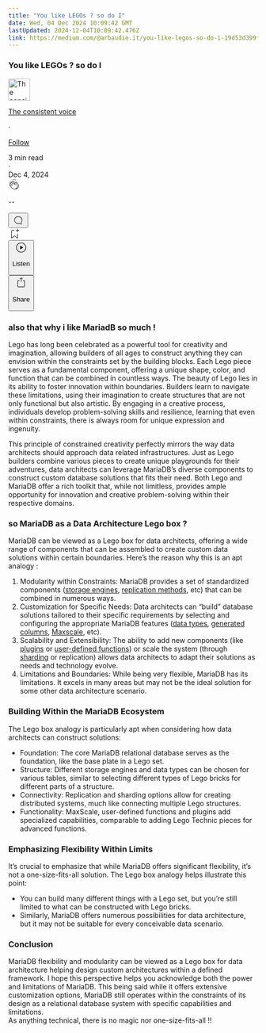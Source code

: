 ```yaml
---
title: "You like LEGOs ? so do I"
date: Wed, 04 Dec 2024 10:09:42 GMT
lastUpdated: 2024-12-04T10:09:42.476Z
link: https://medium.com/@arbaudie.it/you-like-legos-so-do-i-19d53d399ffe?source=rss-c779d007e7fe------2
---
```


<article><div class="l"><div class="l"><span class="l"></span><section><div><div class="fv gl gm gn go gp"></div><div class="gq gr gs gt gu"><div class="ab ce"><div class="cl bh gc gd ge gf"><div><h1 class="pw-post-title gv gw gx bf gy gz ha hb hc hd he hf hg hh hi hj hk hl hm hn ho hp hq hr hs ht hu hv hw hx bk" data-testid="storyTitle" id="5be2">You like LEGOs ? so do I</h1><div><div class="speechify-ignore ab cs"><div class="speechify-ignore bh l"><div class="hy hz ia ib ic ab"><div><div class="ab id"><div><div aria-hidden="false" class="bm"><a href="/@arbaudie.it?source=post_page---byline--19d53d399ffe---------------------------------------" rel="noopener follow"><div class="l ie if by ig ih"><div class="l cd"><img alt="The consistent voice" class="l fg by dg dh da" data-testid="authorPhoto" height="44" loading="lazy" src="https://miro.medium.com/v2/da:true/resize:fill:88:88/0*7vBG_L_kSIeOh095" width="44"/><div class="ii by l dg dh fv n ij fw"></div></div></div></a></div></div></div></div><div class="bn bh l"><div class="ab"><div style="flex:1"><span class="bf b bg z bk"><div class="ik ab q"><div class="ab q il"><div class="ab q"><div><div aria-hidden="false" class="bm"><p class="bf b im in bk"><a class="ag ah ai aj ak al am an ao ap aq ar as io" data-testid="authorName" href="/@arbaudie.it?source=post_page---byline--19d53d399ffe---------------------------------------" rel="noopener follow">The consistent voice</a></p></div></div></div><span aria-hidden="true" class="ip iq"><span class="bf b bg z bk">·</span></span><p class="bf b im in bk"><span><a class="ag ah ai aj ak al am an ao ap aq ar as ir" href="/m/signin?actionUrl=https%3A%2F%2Fmedium.com%2F_%2Fsubscribe%2Fuser%2Fc779d007e7fe%2F19d53d399ffe&amp;operation=register&amp;redirect=https%3A%2F%2Fmedium.com%2F%40arbaudie.it%2Fyou-like-legos-so-do-i-19d53d399ffe&amp;user=The+consistent+voice&amp;userId=c779d007e7fe&amp;source=post_page-c779d007e7fe--byline--19d53d399ffe---------------------post_header------------------" rel="noopener follow">Follow</a></span></p></div></div></span></div></div><div class="l cb"><span class="bf b bg z dx"><div class="ab cq is it iu"><span class="bf b bg z dx"><div class="ab ae"><span data-testid="storyReadTime">3 min read</span><div aria-hidden="true" class="iv iw l"><span aria-hidden="true" class="l"><span class="bf b bg z dx">·</span></span></div><span data-testid="storyPublishDate">Dec 4, 2024</span></div></span></div></span></div></div></div><div class="ab cs ix iy iz ja jb jc jd je jf jg jh ji jj jk jl jm"><div class="h k w fk fl q"><div class="kc l"><div class="ab q kd ke"><div class="pw-multi-vote-icon cd kf kg kh ki"><span><a class="ag ah ai aj ak al am an ao ap aq ar as at au" data-testid="headerClapButton" href="/m/signin?actionUrl=https%3A%2F%2Fmedium.com%2F_%2Fvote%2Fp%2F19d53d399ffe&amp;operation=register&amp;redirect=https%3A%2F%2Fmedium.com%2F%40arbaudie.it%2Fyou-like-legos-so-do-i-19d53d399ffe&amp;user=The+consistent+voice&amp;userId=c779d007e7fe&amp;source=---header_actions--19d53d399ffe---------------------clap_footer------------------" rel="noopener follow"><div><div aria-hidden="false" class="bm"><div class="kj ap kk kl km kn an ko kp kq ki"><svg aria-label="clap" height="24" viewbox="0 0 24 24" width="24" xmlns="http://www.w3.org/2000/svg"><path clip-rule="evenodd" d="M11.37.828 12 3.282l.63-2.454zM13.916 3.953l1.523-2.112-1.184-.39zM8.589 1.84l1.522 2.112-.337-2.501zM18.523 18.92c-.86.86-1.75 1.246-2.62 1.33a6 6 0 0 0 .407-.372c2.388-2.389 2.86-4.951 1.399-7.623l-.912-1.603-.79-1.672c-.26-.56-.194-.98.203-1.288a.7.7 0 0 1 .546-.132c.283.046.546.231.728.5l2.363 4.157c.976 1.624 1.141 4.237-1.324 6.702m-10.999-.438L3.37 14.328a.828.828 0 0 1 .585-1.408.83.83 0 0 1 .585.242l2.158 2.157a.365.365 0 0 0 .516-.516l-2.157-2.158-1.449-1.449a.826.826 0 0 1 1.167-1.17l3.438 3.44a.363.363 0 0 0 .516 0 .364.364 0 0 0 0-.516L5.293 9.513l-.97-.97a.826.826 0 0 1 0-1.166.84.84 0 0 1 1.167 0l.97.968 3.437 3.436a.36.36 0 0 0 .517 0 .366.366 0 0 0 0-.516L6.977 7.83a.82.82 0 0 1-.241-.584.82.82 0 0 1 .824-.826c.219 0 .43.087.584.242l5.787 5.787a.366.366 0 0 0 .587-.415l-1.117-2.363c-.26-.56-.194-.98.204-1.289a.7.7 0 0 1 .546-.132c.283.046.545.232.727.501l2.193 3.86c1.302 2.38.883 4.59-1.277 6.75-1.156 1.156-2.602 1.627-4.19 1.367-1.418-.236-2.866-1.033-4.079-2.246M10.75 5.971l2.12 2.12c-.41.502-.465 1.17-.128 1.89l.22.465-3.523-3.523a.8.8 0 0 1-.097-.368c0-.22.086-.428.241-.584a.847.847 0 0 1 1.167 0m7.355 1.705c-.31-.461-.746-.758-1.23-.837a1.44 1.44 0 0 0-1.11.275c-.312.24-.505.543-.59.881a1.74 1.74 0 0 0-.906-.465 1.47 1.47 0 0 0-.82.106l-2.182-2.182a1.56 1.56 0 0 0-2.2 0 1.54 1.54 0 0 0-.396.701 1.56 1.56 0 0 0-2.21-.01 1.55 1.55 0 0 0-.416.753c-.624-.624-1.649-.624-2.237-.037a1.557 1.557 0 0 0 0 2.2c-.239.1-.501.238-.715.453a1.56 1.56 0 0 0 0 2.2l.516.515a1.556 1.556 0 0 0-.753 2.615L7.01 19c1.32 1.319 2.909 2.189 4.475 2.449q.482.08.971.08c.85 0 1.653-.198 2.393-.579.231.033.46.054.686.054 1.266 0 2.457-.52 3.505-1.567 2.763-2.763 2.552-5.734 1.439-7.586z" fill-rule="evenodd"></path></svg></div></div></div></a></span></div><div class="pw-multi-vote-count l kr ks kt ku kv kw kx"><p class="bf b dy z dx"><span class="ky">--</span></p></div></div></div><div><div aria-hidden="false" class="bm"><button aria-label="responses" class="ap kj kz la ab q fn lb lc"><svg class="ld" height="24" viewbox="0 0 24 24" width="24" xmlns="http://www.w3.org/2000/svg"><path d="M18.006 16.803c1.533-1.456 2.234-3.325 2.234-5.321C20.24 7.357 16.709 4 12.191 4S4 7.357 4 11.482c0 4.126 3.674 7.482 8.191 7.482.817 0 1.622-.111 2.393-.327.231.2.48.391.744.559 1.06.693 2.203 1.044 3.399 1.044.224-.008.4-.112.486-.287a.49.49 0 0 0-.042-.518c-.495-.67-.845-1.364-1.04-2.057a4 4 0 0 1-.125-.598zm-3.122 1.055-.067-.223-.315.096a8 8 0 0 1-2.311.338c-4.023 0-7.292-2.955-7.292-6.587 0-3.633 3.269-6.588 7.292-6.588 4.014 0 7.112 2.958 7.112 6.593 0 1.794-.608 3.469-2.027 4.72l-.195.168v.255c0 .056 0 .151.016.295.025.231.081.478.154.733.154.558.398 1.117.722 1.659a5.3 5.3 0 0 1-2.165-.845c-.276-.176-.714-.383-.941-.59z"></path></svg></button></div></div></div><div class="ab q jn jo jp jq jr js jt ju jv jw jx jy jz ka kb"><div class="le k j i d"></div><div class="h k"><div><div aria-hidden="false" class="bm"><span><a class="ag ah ai aj ak al am an ao ap aq ar as at au" data-testid="headerBookmarkButton" href="/m/signin?actionUrl=https%3A%2F%2Fmedium.com%2F_%2Fbookmark%2Fp%2F19d53d399ffe&amp;operation=register&amp;redirect=https%3A%2F%2Fmedium.com%2F%40arbaudie.it%2Fyou-like-legos-so-do-i-19d53d399ffe&amp;source=---header_actions--19d53d399ffe---------------------bookmark_footer------------------" rel="noopener follow"><svg aria-label="Add to list bookmark button" class="dx lf" fill="none" height="25" viewbox="0 0 25 25" width="25" xmlns="http://www.w3.org/2000/svg"><path d="M18 2.5a.5.5 0 0 1 1 0V5h2.5a.5.5 0 0 1 0 1H19v2.5a.5.5 0 1 1-1 0V6h-2.5a.5.5 0 0 1 0-1H18zM7 7a1 1 0 0 1 1-1h3.5a.5.5 0 0 0 0-1H8a2 2 0 0 0-2 2v14a.5.5 0 0 0 .805.396L12.5 17l5.695 4.396A.5.5 0 0 0 19 21v-8.5a.5.5 0 0 0-1 0v7.485l-5.195-4.012a.5.5 0 0 0-.61 0L7 19.985z" fill="currentColor"></path></svg></a></span></div></div></div><div class="fg lg cq"><div class="l ae"><div class="ab ce"><div class="lh li lj lk ll lm cl bh"><div class="ab"><div aria-hidden="false" class="bm"><div><div aria-hidden="false" class="bm"><button aria-label="Listen" class="ag fn ai aj ak al am ln ao ap aq fa lo lp lc lq lr ls lt lu s lv lw lx ly lz ma mb u mc md me" data-testid="audioPlayButton"><svg fill="none" height="24" viewbox="0 0 24 24" width="24" xmlns="http://www.w3.org/2000/svg"><path clip-rule="evenodd" d="M3 12a9 9 0 1 1 18 0 9 9 0 0 1-18 0m9-10C6.477 2 2 6.477 2 12s4.477 10 10 10 10-4.477 10-10S17.523 2 12 2m3.376 10.416-4.599 3.066a.5.5 0 0 1-.777-.416V8.934a.5.5 0 0 1 .777-.416l4.599 3.066a.5.5 0 0 1 0 .832" fill="currentColor" fill-rule="evenodd"></path></svg><div class="j i d"><p class="bf b bg z dx">Listen</p></div></button></div></div></div></div></div></div></div></div><div aria-describedby="postFooterSocialMenu" aria-hidden="false" aria-labelledby="postFooterSocialMenu" class="bm"><div><div aria-hidden="false" class="bm"><button aria-controls="postFooterSocialMenu" aria-expanded="false" aria-label="Share Post" class="ag fn ai aj ak al am ln ao ap aq fa lo lp lc lq lr ls lt lu s lv lw lx ly lz ma mb u mc md me" data-testid="headerSocialShareButton"><svg fill="none" height="24" viewbox="0 0 24 24" width="24" xmlns="http://www.w3.org/2000/svg"><path clip-rule="evenodd" d="M15.218 4.931a.4.4 0 0 1-.118.132l.012.006a.45.45 0 0 1-.292.074.5.5 0 0 1-.3-.13l-2.02-2.02v7.07c0 .28-.23.5-.5.5s-.5-.22-.5-.5v-7.04l-2 2a.45.45 0 0 1-.57.04h-.02a.4.4 0 0 1-.16-.3.4.4 0 0 1 .1-.32l2.8-2.8a.5.5 0 0 1 .7 0l2.8 2.79a.42.42 0 0 1 .068.498m-.106.138.008.004v-.01zM16 7.063h1.5a2 2 0 0 1 2 2v10a2 2 0 0 1-2 2h-11c-1.1 0-2-.9-2-2v-10a2 2 0 0 1 2-2H8a.5.5 0 0 1 .35.15.5.5 0 0 1 .15.35.5.5 0 0 1-.15.35.5.5 0 0 1-.35.15H6.4c-.5 0-.9.4-.9.9v10.2a.9.9 0 0 0 .9.9h11.2c.5 0 .9-.4.9-.9v-10.2c0-.5-.4-.9-.9-.9H16a.5.5 0 0 1 0-1" fill="currentColor" fill-rule="evenodd"></path></svg><div class="j i d"><p class="bf b bg z dx">Share</p></div></button></div></div></div></div></div></div></div></div></div><h1 class="mf mg gx bf mh mi mj mk ml mm mn mo mp mq mr ms mt mu mv mw mx my mz na nb nc bk" id="ad45">also that why i like MariadB so much !</h1><p class="pw-post-body-paragraph nd ne gx nf b ng nh ni nj nk nl nm nn no np nq nr ns nt nu nv nw nx ny nz oa gq bk" id="8750">Lego has long been celebrated as a powerful tool for creativity and imagination, allowing builders of all ages to construct anything they can envision within the constraints set by the building blocks. Each Lego piece serves as a fundamental component, offering a unique shape, color, and function that can be combined in countless ways. The beauty of Lego lies in its ability to foster innovation within boundaries. Builders learn to navigate these limitations, using their imagination to create structures that are not only functional but also artistic. By engaging in a creative process, individuals develop problem-solving skills and resilience, learning that even within constraints, there is always room for unique expression and ingenuity.</p><p class="pw-post-body-paragraph nd ne gx nf b ng ob ni nj nk oc nm nn no od nq nr ns oe nu nv nw of ny nz oa gq bk" id="3f4b">This principle of constrained creativity perfectly mirrors the way data architects should approach data related infrastructures. Just as Lego builders combine various pieces to create unique playgrounds for their adventures, data architects can leverage MariaDB’s diverse components to construct custom database solutions that fits their need. Both Lego and MariaDB offer a rich toolkit that, while not limitless, provides ample opportunity for innovation and creative problem-solving within their respective domains.</p><h1 class="mf mg gx bf mh mi mj mk ml mm mn mo mp mq mr ms mt mu mv mw mx my mz na nb nc bk" id="3996">so MariaDB as a Data Architecture Lego box ?</h1><p class="pw-post-body-paragraph nd ne gx nf b ng nh ni nj nk nl nm nn no np nq nr ns nt nu nv nw nx ny nz oa gq bk" id="5cee">MariaDB can be viewed as a Lego box for data architects, offering a wide range of components that can be assembled to create custom data solutions within certain boundaries. Here’s the reason why this is an apt analogy :</p><ol class=""><li class="nd ne gx nf b ng ob ni nj nk oc nm nn no od nq nr ns oe nu nv nw of ny nz oa og oh oi bk" id="e307">Modularity within Constraints: MariaDB provides a set of standardized components (<a class="ag ir" href="https://mariadb.com/kb/en/choosing-the-right-storage-engine/" rel="noopener ugc nofollow" target="_blank">storage engines</a>, <a class="ag ir" href="https://mariadb.com/kb/en/replication-overview/" rel="noopener ugc nofollow" target="_blank">replication methods</a>, etc) that can be combined in numerous ways.</li><li class="nd ne gx nf b ng oj ni nj nk ok nm nn no ol nq nr ns om nu nv nw on ny nz oa og oh oi bk" id="e868">Customization for Specific Needs: Data architects can “build” database solutions tailored to their specific requirements by selecting and configuring the appropriate MariaDB features (<a class="ag ir" href="https://mariadb.com/kb/en/data-types/" rel="noopener ugc nofollow" target="_blank">data types</a>, <a class="ag ir" href="https://mariadb.com/kb/en/generated-columns/" rel="noopener ugc nofollow" target="_blank">generated columns</a>, <a class="ag ir" href="https://mariadb.com/resources/blog/maxscale-installation-and-configuration/" rel="noopener ugc nofollow" target="_blank">Maxscale</a>, etc).</li><li class="nd ne gx nf b ng oj ni nj nk ok nm nn no ol nq nr ns om nu nv nw on ny nz oa og oh oi bk" id="ad14">Scalability and Extensibility: The ability to add new components (like <a class="ag ir" href="https://mariadb.com/kb/en/plugin-overview/" rel="noopener ugc nofollow" target="_blank">plugins</a> or <a class="ag ir" href="https://mariadb.com/kb/en/user-defined-functions/" rel="noopener ugc nofollow" target="_blank">user-defined functions</a>) or scale the system (through <a class="ag ir" href="https://mariadb.com/kb/en/spider-storage-engine-core-concepts/" rel="noopener ugc nofollow" target="_blank">sharding</a> or replication) allows data architects to adapt their solutions as needs and technology evolve.</li><li class="nd ne gx nf b ng oj ni nj nk ok nm nn no ol nq nr ns om nu nv nw on ny nz oa og oh oi bk" id="a410">Limitations and Boundaries: While being very flexible, MariaDB has its limitations. It excels in many areas but may not be the ideal solution for some other data architecture scenario.</li></ol><h1 class="mf mg gx bf mh mi mj mk ml mm mn mo mp mq mr ms mt mu mv mw mx my mz na nb nc bk" id="4723">Building Within the MariaDB Ecosystem</h1><p class="pw-post-body-paragraph nd ne gx nf b ng nh ni nj nk nl nm nn no np nq nr ns nt nu nv nw nx ny nz oa gq bk" id="5d42">The Lego box analogy is particularly apt when considering how data architects can construct solutions:</p><ul class=""><li class="nd ne gx nf b ng ob ni nj nk oc nm nn no od nq nr ns oe nu nv nw of ny nz oa oo oh oi bk" id="64d4">Foundation: The core MariaDB relational database serves as the foundation, like the base plate in a Lego set.</li><li class="nd ne gx nf b ng oj ni nj nk ok nm nn no ol nq nr ns om nu nv nw on ny nz oa oo oh oi bk" id="925b">Structure: Different storage engines and data types can be chosen for various tables, similar to selecting different types of Lego bricks for different parts of a structure.</li><li class="nd ne gx nf b ng oj ni nj nk ok nm nn no ol nq nr ns om nu nv nw on ny nz oa oo oh oi bk" id="b86a">Connectivity: Replication and sharding options allow for creating distributed systems, much like connecting multiple Lego structures.</li><li class="nd ne gx nf b ng oj ni nj nk ok nm nn no ol nq nr ns om nu nv nw on ny nz oa oo oh oi bk" id="dba4">Functionality: MaxScale, user-defined functions and plugins add specialized capabilities, comparable to adding Lego Technic pieces for advanced functions.</li></ul><h1 class="mf mg gx bf mh mi mj mk ml mm mn mo mp mq mr ms mt mu mv mw mx my mz na nb nc bk" id="3291">Emphasizing Flexibility Within Limits</h1><p class="pw-post-body-paragraph nd ne gx nf b ng nh ni nj nk nl nm nn no np nq nr ns nt nu nv nw nx ny nz oa gq bk" id="46c8">It’s crucial to emphasize that while MariaDB offers significant flexibility, it’s not a one-size-fits-all solution. The Lego box analogy helps illustrate this point:</p><ul class=""><li class="nd ne gx nf b ng ob ni nj nk oc nm nn no od nq nr ns oe nu nv nw of ny nz oa oo oh oi bk" id="7500">You can build many different things with a Lego set, but you’re still limited to what can be constructed with Lego bricks.</li><li class="nd ne gx nf b ng oj ni nj nk ok nm nn no ol nq nr ns om nu nv nw on ny nz oa oo oh oi bk" id="dc0f">Similarly, MariaDB offers numerous possibilities for data architecture, but it may not be suitable for every conceivable data scenario.</li></ul><h1 class="mf mg gx bf mh mi mj mk ml mm mn mo mp mq mr ms mt mu mv mw mx my mz na nb nc bk" id="cc7f">Conclusion</h1><p class="pw-post-body-paragraph nd ne gx nf b ng nh ni nj nk nl nm nn no np nq nr ns nt nu nv nw nx ny nz oa gq bk" id="7a48">MariaDB flexibility and modularity can be viewed as a Lego box for data architecture helping design custom architectures within a defined framework. I hope this perspective helps you acknowledge both the power and limitations of MariaDB. This being said while it offers extensive customization options, MariaDB still operates within the constraints of its design as a relational database system with specific capabilities and limitations. <br/>As anything technical, there is no magic nor one-size-fits-all !!</p></div></div></div></div></section></div></div></article>
